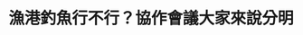 ---
id: "46"
lang: zh-tw
publish: "FALSE"
selected: "FALSE"
selected_blog: "FALSE"
title: 漁港釣魚行不行？協作會議大家來說分明
join:
  image: https://drive.google.com/file/d/1fY9U7_SM0iBBrQDOhruGOBZNs30iydFG/view?usp=drivesdk
layout: post
tags:
  - 漁業
  - 休閒
  - 法規
  - 環保
embed:
  live:
    links:
      - https://www.youtube.com/watch?v=Y8sht_NybeE
---